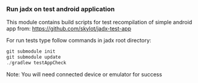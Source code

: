 ### Run jadx on test android application

This module contains build scripts for test recompilation of simple android app from:
https://github.com/skylot/jadx-test-app

For run tests type follow commands in jadx root directory:

```java
git submodule init
git submodule update
./gradlew testAppCheck
```

Note: You will need connected device or emulator for success
